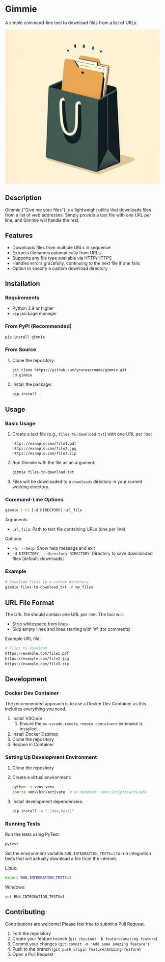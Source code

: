 # Gimmie

A simple command-line tool to download files from a list of URLs.

<!-- header-logo-start -->
<div align="center">
  <a href="https://github.com/laywill/gimmie" target="blank" title="Get Gimmie">
    <img src="https://github.com/laywill/gimmie/raw/main/docs/assets/images/gimmie_logo_1x1.jpeg" alt="Gimmie Logo" min-height="200px">
  </a>
</div>
<!-- header-logo-end -->

## Description

Gimmie ("Give me your files") is a lightweight utility that downloads files from a list of web addresses. Simply provide a text file with one URL per line, and Gimmie will handle the rest.

## Features

- Downloads files from multiple URLs in sequence
- Extracts filenames automatically from URLs
- Supports any file type available via HTTP/HTTPS
- Handles errors gracefully, continuing to the next file if one fails
- Option to specify a custom download directory

## Installation

### Requirements

- Python 3.9 or higher
- `pip` package manager

### From PyPI (Recommended)

```bash
pip install gimmie
```

### From Source

1. Clone the repository:

   ```bash
   git clone https://github.com/yourusername/gimmie.git
   cd gimmie
   ```

2. Install the package:

   ```bash
   pip install .
   ```

## Usage

### Basic Usage

1. Create a text file (e.g., `files-to-download.txt`) with one URL per line:

   ```plaintext
   https://example.com/file1.pdf
   https://example.com/file2.jpg
   https://example.com/file3.zip
   ```

2. Run Gimmie with the file as an argument:

   ```bash
   gimmie files-to-download.txt
   ```

3. Files will be downloaded to a `downloads` directory in your current working directory.

### Command-Line Options

```bash
gimmie [-h] [-d DIRECTORY] url_file
```

Arguments:

- `url_file`: Path to text file containing URLs (one per line)

Options:

- `-h, --help`: Show help message and exit
- `-d DIRECTORY, --directory DIRECTORY`: Directory to save downloaded files (default: downloads)

### Example

```bash
# Download files to a custom directory
gimmie files-to-download.txt -d my_files
```

## URL File Format

The URL file should contain one URL per line. The tool will:

- Strip whitespace from lines
- Skip empty lines and lines starting with '#' (for comments)

Example URL file:

```bash
# Files to download
https://example.com/file1.pdf
https://example.com/file2.jpg
https://example.com/file3.zip
```

## Development

### Docker Dev Container

The recommended approach is to use a Docker Dev Container as this includes everything you need.

1. Install VSCode
   1. Ensure the `ms-vscode-remote.remote-containers` extension is installed.
2. Install Docker Desktop
3. Clone the repository
4. Reopen in Container

### Setting Up Development Environment

1. Clone the repository
2. Create a virtual environment:

   ```bash
   python -m venv venv
   source venv/bin/activate  # On Windows: venv\Scripts\activate
   ```

3. Install development dependencies:

   ```bash
   pip install -e ".[dev,test]"
   ```

### Running Tests

Run the tests using PyTest:

```bash
pytest
```

Set the environment variable `RUN_INTEGRATION_TESTS=1` to run integration tests that will actually download a file from the internet.

Linux:

```bash
export RUN_INTEGRATION_TESTS=1
```

Windows:

```bash
set RUN_INTEGRATION_TESTS=1
```

## Contributing

Contributions are welcome! Please feel free to submit a Pull Request.

1. Fork the repository
2. Create your feature branch (`git checkout -b feature/amazing-feature`)
3. Commit your changes (`git commit -m 'Add some amazing feature'`)
4. Push to the branch (`git push origin feature/amazing-feature`)
5. Open a Pull Request

